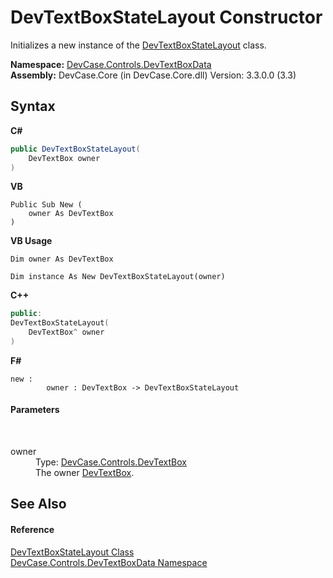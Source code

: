 # DevTextBoxStateLayout Constructor 
 

Initializes a new instance of the <a href="T_DevCase_Controls_DevTextBoxData_DevTextBoxStateLayout">DevTextBoxStateLayout</a> class.

**Namespace:**&nbsp;<a href="N_DevCase_Controls_DevTextBoxData">DevCase.Controls.DevTextBoxData</a><br />**Assembly:**&nbsp;DevCase.Core (in DevCase.Core.dll) Version: 3.3.0.0 (3.3)

## Syntax

**C#**<br />
``` C#
public DevTextBoxStateLayout(
	DevTextBox owner
)
```

**VB**<br />
``` VB
Public Sub New ( 
	owner As DevTextBox
)
```

**VB Usage**<br />
``` VB Usage
Dim owner As DevTextBox

Dim instance As New DevTextBoxStateLayout(owner)
```

**C++**<br />
``` C++
public:
DevTextBoxStateLayout(
	DevTextBox^ owner
)
```

**F#**<br />
``` F#
new : 
        owner : DevTextBox -> DevTextBoxStateLayout
```


#### Parameters
&nbsp;<dl><dt>owner</dt><dd>Type: <a href="T_DevCase_Controls_DevTextBox">DevCase.Controls.DevTextBox</a><br />The owner <a href="T_DevCase_Controls_DevTextBox">DevTextBox</a>.</dd></dl>

## See Also


#### Reference
<a href="T_DevCase_Controls_DevTextBoxData_DevTextBoxStateLayout">DevTextBoxStateLayout Class</a><br /><a href="N_DevCase_Controls_DevTextBoxData">DevCase.Controls.DevTextBoxData Namespace</a><br />